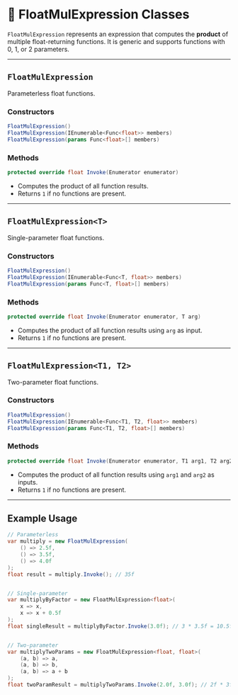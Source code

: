 # 🧩 FloatMulExpression Classes

`FloatMulExpression` represents an expression that computes the **product** of multiple float-returning functions. It is generic and supports functions with 0, 1, or 2 parameters.

---

## `FloatMulExpression`

Parameterless float functions.

### Constructors

```csharp
FloatMulExpression()
FloatMulExpression(IEnumerable<Func<float>> members)
FloatMulExpression(params Func<float>[] members)
```
### Methods
```csharp
protected override float Invoke(Enumerator enumerator)
```
- Computes the product of all function results.
- Returns `1` if no functions are present.
---

## `FloatMulExpression<T>`
Single-parameter float functions.
### Constructors
```csharp
FloatMulExpression()
FloatMulExpression(IEnumerable<Func<T, float>> members)
FloatMulExpression(params Func<T, float>[] members)
```
### Methods
```csharp
protected override float Invoke(Enumerator enumerator, T arg)
```
- Computes the product of all function results using `arg` as input.
- Returns `1` if no functions are present.
---

## `FloatMulExpression<T1, T2>`
Two-parameter float functions.
### Constructors
```csharp
FloatMulExpression()
FloatMulExpression(IEnumerable<Func<T1, T2, float>> members)
FloatMulExpression(params Func<T1, T2, float>[] members)
```
### Methods
```csharp
protected override float Invoke(Enumerator enumerator, T1 arg1, T2 arg2)
```
- Computes the product of all function results using `arg1` and `arg2` as inputs.
- Returns `1` if no functions are present.
---
## Example Usage
```csharp
// Parameterless
var multiply = new FloatMulExpression(
    () => 2.5f,
    () => 3.5f,
    () => 4.0f
);
float result = multiply.Invoke(); // 35f
```
```csharp

// Single-parameter
var multiplyByFactor = new FloatMulExpression<float>(
    x => x,
    x => x + 0.5f
);
float singleResult = multiplyByFactor.Invoke(3.0f); // 3 * 3.5f = 10.5f
```
```csharp

// Two-parameter
var multiplyTwoParams = new FloatMulExpression<float, float>(
    (a, b) => a,
    (a, b) => b,
    (a, b) => a + b
);
float twoParamResult = multiplyTwoParams.Invoke(2.0f, 3.0f); // 2f * 3f * 5f = 30.0f
```
